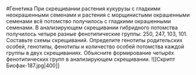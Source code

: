 #Генетика 
При скрещивании растения кукурузы с гладкими неокрашенными семенами и растения с морщинистыми окрашенными семенами всё потомство получилось с гладкими окрашенными семенами. В анализирующем скрещивании гибридного потомства получилось четыре разные фенотипические группы: 250, 247, 103, 101. Составьте схемы скрещиваний. Определите генотипы родительских особей, генотипы, фенотипы и количество особей потомства каждой группы в двух скрещиваниях. Объясните формирование четырёх фенотипических групп в анализирующем скрещивании.
![[Скрипт Биофак-187.jpg|400]]